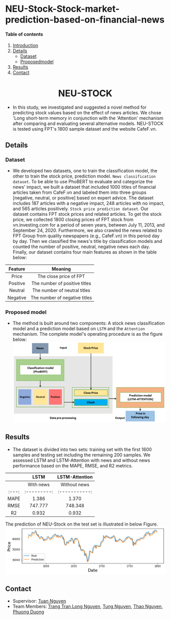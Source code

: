 # NEU-Stock-Stock-market-prediction-based-on-financial-news
#### Table of contents
1. [Introduction](#introduction)
2. [Details](#details)
   - [Dataset](#Dataset)
   - [Proposedmodel](#Proposed_model)
3. [Results](#Results)
4. [Contact](#Contact)
<p align="center">
  <h1 align="center", id="introduction">NEU-STOCK</h1>
</p>

- In this study, we investigated and suggested a novel method for predicting stock values based on the effect of news articles. We chose 'Long short-term memory in conjunction with the 'Attention' mechanism after comparing and evaluating several alternative models. NEU-STOCK is tested using FPT's 1800 sample dataset and the website CafeF.vn.

## Details <a name="Details"></a>

### Dataset <a name="Dataset"></a>
- We developed two datasets, one to train the classification model, the other to train the stock price, prediction model.
`News classification dataset`. To be able to use PhoBERT to evaluate and categorize the news' impact, we built a dataset that included 1000 titles of financial articles taken from CafeF.vn and labeled them into three groups [negative, neutral, or positive] based on expert advice. The dataset includes 187 articles with a negative impact, 248 articles with no impact, and 565 articles positively.
`Stock price prediction dataset`. Our dataset contains FPT stock prices and related articles. To get the stock price, we collected 1800 closing prices of FPT stock from vn.investing.com for a period of seven years, between July 11, 2013, and September 24, 2020. Furthermore, we also crawled the news related to FPT Group from quality newspapers (e.g., CafeF.vn) in this period day by day. Then we classified the news's title by classification models and counted the number of positive, neutral, negative news each day. Finally, our dataset contains four main features as shown in the table below:

|   Feature    |               Meaning                    |
|:-----------: |:----------------------------------------:|
|   Price      |     The close price of FPT               |
|   Positive   |     The number of positive titles        |
|   Neutral    |     The number of neutral titles         |
|   Negative   |     The number of negative titles        |

### Proposed model  <a name="Proposed_model"></a>
- The method is built around two components: A stock news classification model and a prediction model based on `LSTM` and the `Attention` mechanism. The complete model's operating procedure is as the figure below: 
![](https://github.com/CielCiel1/NEU-Stock-Stock-market-prediction-based-on-financial-news/blob/main/Image/ppmodel.PNG)

## Results <a name="Results"></a>
- The dataset is divided into two sets: training set with the first 1600 samples and testing set including the remaining 200 samples. We assessed LSTM and LSTM-Attention with news and without news performance based on the MAPE, RMSE, and R2 metrics.

|     |         LSTM            |             LSTM-Attention        |
|:---:|:-----------------------:|:---------------------------------:|
|     | With news |Without news |With news'NEU-Stock'|Without news  |
|:---:|:---------:|:-----------:|:------------------:|:------------:|
|MAPE |   1.386   |    1.370    |    1.338           |    1.734     |
|RMSE |  747.777  |   748.348   |   730.754          |   854.851    |
|R2   |   0.932   |    0.932    |    0.933           |    0.911     |  

The  prediction  of  NEU-Stock  on  the  test  set  is  illustrated  in below Figure.                               
![](https://github.com/CielCiel1/NEU-Stock-Stock-market-prediction-based-on-financial-news/blob/main/Image/model_att.png)
## Contact <a name="Contact"></a>
- Supervisor: [Tuan Nguyen](https://www.facebook.com/nttuan8)
- Team Members: [Trang Tran](https://www.facebook.com/cieltrantrang/),[Long Nguyen](https://www.facebook.com/lnn1208), [Tung Nguyen](https://www.facebook.com/gnutn0s), [Thao Nguyen](),  [Phuong Duong]() 

